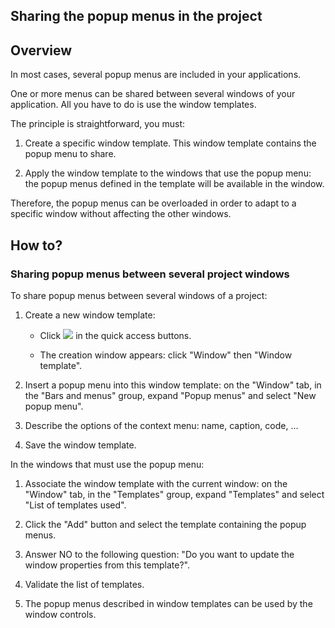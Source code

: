 


## Sharing the popup menus in the project
			



<a name="NOTE1"></a>
<a name="NOTE1_1"></a>


## Overview
<a name="overview_ELTTEXTE000126"></a>
In most cases, several popup menus are included in your applications.

One or more menus can be shared between several windows of your application. All you have to do is use the window templates.

The principle is straightforward, you must:

1. Create a specific window template. This window template contains the popup menu to share.

2. Apply the window template to the windows that use the popup menu: the popup menus defined in the template will be available in the window.




Therefore, the popup menus can be overloaded in order to adapt to a specific window without affecting the other windows.



<a name="NOTE2"></a>
<a name="NOTE2_1"></a>


## How to?
<a name="how_ELTTEXTE000150"></a>


### Sharing popup menus between several project windows
<a name="sharing_popup_menus_between_several_project_windows_ELTPARAGRAPHE000035"></a>

To share popup menus between several windows of a project:

1. Create a new window template: 

	- Click ![](https://doc.pcsoft.fr/en-US/images/image.awp?langid=3&name=ico_nouveau.gif) in the quick access buttons. 

	- The creation window appears: click "Window" then "Window template".




2. Insert a popup menu into this window template: on the "Window" tab, in the "Bars and menus" group, expand "Popup menus" and select "New popup menu".

3. Describe the options of the context menu: name, caption, code, ...

4. Save the window template.




In the windows that must use the popup menu: 

1. Associate the window template with the current window: on the "Window" tab, in the "Templates" group, expand "Templates" and select "List of templates used".

2. Click the "Add" button and select the template containing the popup menus.

3. Answer NO to the following question: "Do you want to update the window properties from this template?".

4. Validate the list of templates.

5. The popup menus described in window templates can be used  by the window controls.





